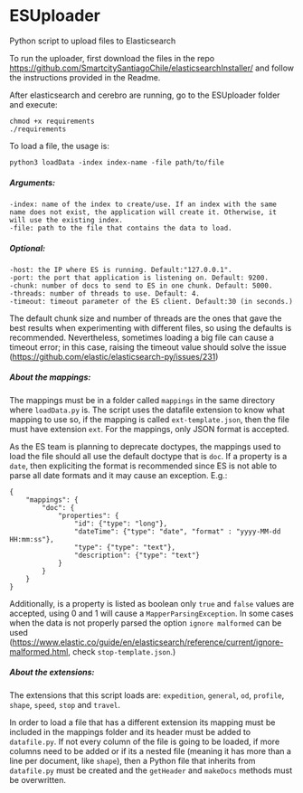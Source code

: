 # ESUploader
Python script to upload files to Elasticsearch

To run the uploader, first download the files in the repo https://github.com/SmartcitySantiagoChile/elasticsearchInstaller/ and follow the instructions provided in the Readme.

After elasticsearch and cerebro are running, go to the ESUploader folder and execute:

    chmod +x requirements
    ./requirements
    
To load a file, the usage is:

    python3 loadData -index index-name -file path/to/file

##### Arguments:

    -index: name of the index to create/use. If an index with the same name does not exist, the application will create it. Otherwise, it will use the existing index.
    -file: path to the file that contains the data to load.
    
##### Optional:

    -host: the IP where ES is running. Default:"127.0.0.1".
    -port: the port that application is listening on. Default: 9200.
    -chunk: number of docs to send to ES in one chunk. Default: 5000.
    -threads: number of threads to use. Default: 4.
    -timeout: timeout parameter of the ES client. Default:30 (in seconds.)

The default chunk size and number of threads are the ones that gave the best results when experimenting with different files, so using the defaults is recommended. Nevertheless, sometimes loading a big file can cause a timeout error; in this case, raising the timeout value should solve the issue (https://github.com/elastic/elasticsearch-py/issues/231)


##### About the mappings:
	
The mappings must be in a folder called ```mappings``` in the same directory where ```loadData.py``` is. The script uses the datafile extension to know what mapping to use so, if the mapping is called ```ext-template.json```, then the file must have extension ```ext```. For the mappings, only JSON format is accepted.

As the ES team is planning to deprecate doctypes, the mappings used to load the file should all use the default doctype that is ```doc```. If a property is a ```date```, then expliciting the format is recommended since ES is not able to parse all date formats and it may cause an exception. E.g.: 

    {
        "mappings": {
            "doc": {
                "properties": {
                    "id": {"type": "long"},
					"dateTime": {"type": "date", "format" : "yyyy-MM-dd HH:mm:ss"},
                    "type": {"type": "text"},
                    "description": {"type": "text"}
                }
            }
        }
    }

Additionally, is a property is listed as boolean only ```true``` and ```false``` values are accepted, using 0 and 1 will cause a ```MapperParsingException```. In some cases when the data is not properly parsed the option ```ignore malformed``` can be used (https://www.elastic.co/guide/en/elasticsearch/reference/current/ignore-malformed.html, check ```stop-template.json```.) 

##### About the extensions:

The extensions that this script loads are: ```expedition```, ```general```, ```od```, ```profile```, ```shape```, ```speed```, ```stop``` and ```travel```.

In order to load a file that has a different extension its mapping must be included in the mappings folder and its header must be added to ```datafile.py```. If not every column of the file is going to be loaded, if more columns need to be added or if its a nested file (meaning it has more than a line per document, like ```shape```), then a Python file that inherits from ```datafile.py``` must be created and the ```getHeader``` and ```makeDocs``` methods must be overwritten.
  
